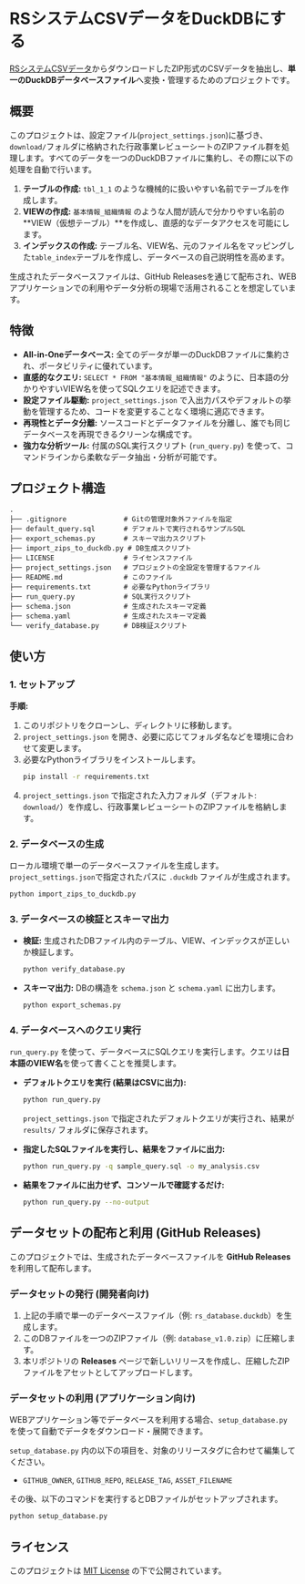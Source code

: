 # RSシステムCSVデータをDuckDBにする

[RSシステムCSVデータ](https://rssystem.go.jp/download-csv)からダウンロードしたZIP形式のCSVデータを抽出し、**単一のDuckDBデータベースファイル**へ変換・管理するためのプロジェクトです。

## 概要

このプロジェクトは、設定ファイル(`project_settings.json`)に基づき、`download/`フォルダに格納された行政事業レビューシートのZIPファイル群を処理します。すべてのデータを一つのDuckDBファイルに集約し、その際に以下の処理を自動で行います。

1.  **テーブルの作成:** `tbl_1_1` のような機械的に扱いやすい名前でテーブルを作成します。
2.  **VIEWの作成:** `基本情報_組織情報` のような人間が読んで分かりやすい名前の**VIEW（仮想テーブル）**を作成し、直感的なデータアクセスを可能にします。
3.  **インデックスの作成:** テーブル名、VIEW名、元のファイル名をマッピングした`table_index`テーブルを作成し、データベースの自己説明性を高めます。

生成されたデータベースファイルは、GitHub Releasesを通じて配布され、WEBアプリケーションでの利用やデータ分析の現場で活用されることを想定しています。

## 特徴

- **All-in-Oneデータベース:** 全てのデータが単一のDuckDBファイルに集約され、ポータビリティに優れています。
- **直感的なクエリ:** `SELECT * FROM "基本情報_組織情報"` のように、日本語の分かりやすいVIEW名を使ってSQLクエリを記述できます。
- **設定ファイル駆動:** `project_settings.json` で入出力パスやデフォルトの挙動を管理するため、コードを変更することなく環境に適応できます。
- **再現性とデータ分離:** ソースコードとデータファイルを分離し、誰でも同じデータベースを再現できるクリーンな構成です。
- **強力な分析ツール:** 付属のSQL実行スクリプト (`run_query.py`) を使って、コマンドラインから柔軟なデータ抽出・分析が可能です。

## プロジェクト構造

```
.
├── .gitignore              # Gitの管理対象外ファイルを指定
├── default_query.sql       # デフォルトで実行されるサンプルSQL
├── export_schemas.py       # スキーマ出力スクリプト
├── import_zips_to_duckdb.py # DB生成スクリプト
├── LICENSE                 # ライセンスファイル
├── project_settings.json   # プロジェクトの全設定を管理するファイル
├── README.md               # このファイル
├── requirements.txt        # 必要なPythonライブラリ
├── run_query.py            # SQL実行スクリプト
├── schema.json             # 生成されたスキーマ定義
├── schema.yaml             # 生成されたスキーマ定義
└── verify_database.py      # DB検証スクリプト
```

## 使い方

### 1. セットアップ

**手順:**
1.  このリポジトリをクローンし、ディレクトリに移動します。
2.  `project_settings.json` を開き、必要に応じてフォルダ名などを環境に合わせて変更します。
3.  必要なPythonライブラリをインストールします。
    ```bash
    pip install -r requirements.txt
    ```
4.  `project_settings.json` で指定された入力フォルダ（デフォルト: `download/`）を作成し、行政事業レビューシートのZIPファイルを格納します。

### 2. データベースの生成

ローカル環境で単一のデータベースファイルを生成します。`project_settings.json`で指定されたパスに `.duckdb` ファイルが生成されます。

```bash
python import_zips_to_duckdb.py
```

### 3. データベースの検証とスキーマ出力

- **検証:** 生成されたDBファイル内のテーブル、VIEW、インデックスが正しいか検証します。
  ```bash
  python verify_database.py
  ```
- **スキーマ出力:** DBの構造を `schema.json` と `schema.yaml` に出力します。
  ```bash
  python export_schemas.py
  ```

### 4. データベースへのクエリ実行

`run_query.py` を使って、データベースにSQLクエリを実行します。クエリは**日本語のVIEW名**を使って書くことを推奨します。

- **デフォルトクエリを実行 (結果はCSVに出力):**
  ```bash
  python run_query.py
  ```
  `project_settings.json` で指定されたデフォルトクエリが実行され、結果が `results/` フォルダに保存されます。

- **指定したSQLファイルを実行し、結果をファイルに出力:**
  ```bash
  python run_query.py -q sample_query.sql -o my_analysis.csv
  ```

- **結果をファイルに出力せず、コンソールで確認するだけ:**
  ```bash
  python run_query.py --no-output
  ```

## データセットの配布と利用 (GitHub Releases)

このプロジェクトでは、生成されたデータベースファイルを **GitHub Releases** を利用して配布します。

### データセットの発行 (開発者向け)

1.  上記の手順で単一のデータベースファイル（例: `rs_database.duckdb`）を生成します。
2.  このDBファイルを一つのZIPファイル（例: `database_v1.0.zip`）に圧縮します。
3.  本リポジトリの **Releases** ページで新しいリリースを作成し、圧縮したZIPファイルをアセットとしてアップロードします。

### データセットの利用 (アプリケーション向け)

WEBアプリケーション等でデータベースを利用する場合、`setup_database.py` を使って自動でデータをダウンロード・展開できます。

`setup_database.py` 内の以下の項目を、対象のリリースタグに合わせて編集してください。
- `GITHUB_OWNER`, `GITHUB_REPO`, `RELEASE_TAG`, `ASSET_FILENAME`

その後、以下のコマンドを実行するとDBファイルがセットアップされます。

```bash
python setup_database.py
```

## ライセンス

このプロジェクトは [MIT License](LICENSE) の下で公開されています。